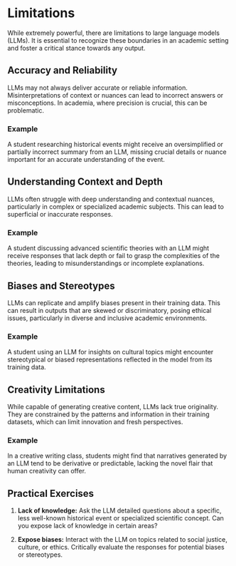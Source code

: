 # Limitations

While extremely powerful, there are limitations to large language models (LLMs). It is essential to recognize these boundaries in an academic setting and foster a critical stance towards any output.

## Accuracy and Reliability
LLMs may not always deliver accurate or reliable information. Misinterpretations of context or nuances can lead to incorrect answers or misconceptions. In academia, where precision is crucial, this can be problematic.

### Example
A student researching historical events might receive an oversimplified or partially incorrect summary from an LLM, missing crucial details or nuance important for an accurate understanding of the event.

## Understanding Context and Depth
LLMs often struggle with deep understanding and contextual nuances, particularly in complex or specialized academic subjects. This can lead to superficial or inaccurate responses.

### Example
A student discussing advanced scientific theories with an LLM might receive responses that lack depth or fail to grasp the complexities of the theories, leading to misunderstandings or incomplete explanations.

## Biases and Stereotypes
LLMs can replicate and amplify biases present in their training data. This can result in outputs that are skewed or discriminatory, posing ethical issues, particularly in diverse and inclusive academic environments.

### Example
A student using an LLM for insights on cultural topics might encounter stereotypical or biased representations reflected in the model from its training data.

## Creativity Limitations
While capable of generating creative content, LLMs lack true originality. They are constrained by the patterns and information in their training datasets, which can limit innovation and fresh perspectives.

### Example
In a creative writing class, students might find that narratives generated by an LLM tend to be derivative or predictable, lacking the novel flair that human creativity can offer.

## Practical Exercises

1. **Lack of knowledge:** Ask the LLM detailed questions about a specific, less well-known historical event or specialized scientific concept. Can you expose lack of knowledge in certain areas?

2. **Expose biases:** Interact with the LLM on topics related to social justice, culture, or ethics. Critically evaluate the responses for potential biases or stereotypes.
